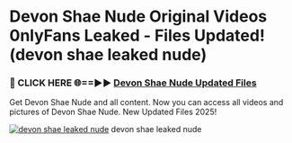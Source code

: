 # Devon Shae Nude Original Videos 0nlyFans Leaked - Files Updated! (devon shae leaked nude)

<h3>🔴 CLICK HERE 🌐==►► <a href="https://tinyurl.com/2p9ay9w9" rel="nofollow">Devon Shae Nude Updated Files</a></h3>

Get Devon Shae Nude and all content. Now you can access all videos and pictures of Devon Shae Nude. New Updated Files 2025!

[![devon shae leaked nude](https://i.imgur.com/KQgVmj3.gif)](https://tinyurl.com/2p9ay9w9)
devon shae leaked nude